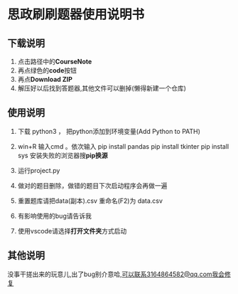 # 思政刷刷题器使用说明书
## 下载说明
1. 点击路径中的**CourseNote**
2. 再点绿色的**code**按钮
3. 再点**Download ZIP**
4. 解压好以后找到答题器,其他文件可以删掉(懒得新建一个仓库)
## 使用说明
1. 下载 python3 ， 把python添加到环境变量(Add Python to PATH)

2. win+R 输入cmd 。依次输入
pip install pandas 
pip install tkinter
pip install sys
安装失败的浏览器搜**pip换源**

3. 运行project.py

4. 做对的题目删除，做错的题目下次启动程序会再做一遍

5. 重置题库请把data(副本).csv 重命名(F2)为 data.csv

6. 有影响使用的bug请告诉我

7. 使用vscode请选择**打开文件夹**方式启动

## 其他说明
没事干搓出来的玩意儿,出了bug别介意哈,可以联系3164864582@qq.com我会修复